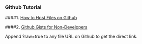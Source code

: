 ### Github Tutorial

####1. [How to Host Files on Github](http://www.allindiablog.org/how-to-host-files/)

####2. [Github Gists for Non-Developers](http://www.allindiablog.org/internet/github-gist-tutorial/28499/)

Append ?raw=true to any file URL on Github to get the direct link.
